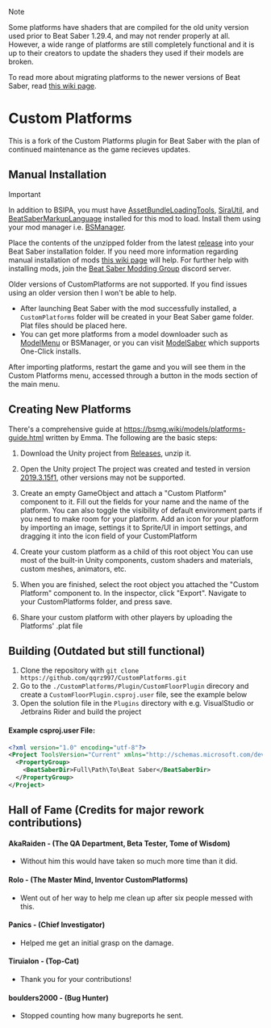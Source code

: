 > [!NOTE]
> Some platforms have shaders that are compiled for the old unity version used prior to Beat Saber 1.29.4, and may not render properly at all. However, a wide range of platforms are still completely functional and it is up to their creators to update the shaders they used if their models are broken.

To read more about migrating platforms to the newer versions of Beat Saber, read [this wiki page](https://bsmg.wiki/models/shader-migration.html).

# Custom Platforms
This is a fork of the Custom Platforms plugin for Beat Saber with the plan of continued maintenance as the game recieves updates.

## Manual Installation
> [!IMPORTANT]
> In addition to BSIPA, you must have [AssetBundleLoadingTools](https://github.com/nicoco007/AssetBundleLoadingTools), [SiraUtil](https://github.com/Auros/SiraUtil), and [BeatSaberMarkupLanguage](https://github.com/monkeymanboy/BeatSaberMarkupLanguage) installed for this mod to load. Install them using your mod manager i.e. [BSManager](https://bsmg.wiki/pc-modding.html#bsmanager).

Place the contents of the unzipped folder from the latest [release](https://github.com/qqrz997/CustomSabersLite/releases/latest) into your Beat Saber installation folder. If you need more information regarding manual installation of mods [this wiki page](https://bsmg.wiki/pc-modding.html#manual-installation) will help. For further help with installing mods, join the [Beat Saber Modding Group](https://discord.gg/beatsabermods) discord server.

Older versions of CustomPlatforms are not supported. If you find issues using an older version then I won't be able to help.

- After launching Beat Saber with the mod successfully installed, a `CustomPlatforms` folder will be created in your Beat Saber game folder. Plat files should be placed here.
- You can get more platforms from a model downloader such as [ModelMenu](https://github.com/qqrz997/ModelMenu) or BSManager, or you can visit [ModelSaber](https://modelsaber.com/Platforms/?pc) which supports One-Click installs.

After importing platforms, restart the game and you will see them in the Custom Platforms menu, accessed through a button in the mods section of the main menu.

## Creating New Platforms

There's a comprehensive guide at https://bsmg.wiki/models/platforms-guide.html written by Emma.
The following are the basic steps:

1. Download the Unity project from [Releases](https://github.com/affederaffe/CustomPlatforms/releases/latest), unzip it.

2. Open the Unity project
The project was created and tested in version [2019.3.15f1](https://unity3d.com/get-unity/download/archive), other versions may not be supported.

3. Create an empty GameObject and attach a "Custom Platform" component to it.
Fill out the fields for your name and the name of the platform.  You can also toggle the visibility of default environment parts if you need to make room for your platform.
Add an icon for your platform by importing an image, settings it to Sprite/UI in import settings, and dragging it into the icon field of your CustomPlatform

4. Create your custom platform as a child of this root object
You can use most of the built-in Unity components, custom shaders and materials, custom meshes, animators, etc.

1. When you are finished, select the root object you attached the "Custom Platform" component to.
In the inspector, click "Export". Navigate to your CustomPlatforms folder, and press save.

6. Share your custom platform with other players by uploading the Platforms' .plat file

## Building (Outdated but still functional)
1. Clone the repository with ```git clone https://github.com/qqrz997/CustomPlatforms.git```
2. Go to the ```./CustomPlatforms/Plugin/CustomFloorPlugin``` direcory and create a ```CustomFloorPlugin.csproj.user``` file, see the example below
3. Open the solution file in the ```Plugins``` directory with e.g. VisualStudio or Jetbrains Rider and build the project

#### Example csproj.user File:
```xml
<?xml version="1.0" encoding="utf-8"?>
<Project ToolsVersion="Current" xmlns="http://schemas.microsoft.com/developer/msbuild/2003">
  <PropertyGroup>
    <BeatSaberDir>Full\Path\To\Beat Saber</BeatSaberDir>
  </PropertyGroup>
</Project>
```

## Hall of Fame (Credits for major rework contributions)
#### AkaRaiden - (The QA Department, Beta Tester, Tome of Wisdom)
  - Without him this would have taken so much more time than it did.

#### Rolo - (The Master Mind, Inventor CustomPlatforms)
  - Went out of her way to help me clean up after six people messed with this.

#### Panics - (Chief Investigator)
  - Helped me get an initial grasp on the damage.

#### Tiruialon - (Top-Cat)
  - Thank you for your contributions!
 
#### boulders2000 - (Bug Hunter)
  - Stopped counting how many bugreports he sent.
